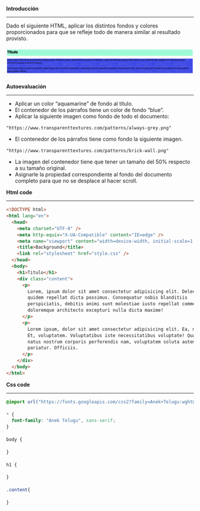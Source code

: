 **Introducción**

---

Dado el siguiente HTML, aplicar los distintos fondos y colores proporcionados para que se refleje todo de manera similar al resultado provisto.

![Alt text](<Captura de Pantalla 2022-09-12 a las 11.33.40-1.png>)

**Autoevaluación**

---

- Aplicar un color “aquamarine” de fondo al título.
- El contenedor de los párrafos tiene un color de fondo “blue”.
- Aplicar la siguiente imagen como fondo de todo el documento:

```
"https://www.transparenttextures.com/patterns/always-grey.png"
```

- El contenedor de los párrafos tiene como fondo la siguiente imagen.

```
"https://www.transparenttextures.com/patterns/brick-wall.png"
```

- La imagen del contenedor tiene que tener un tamaño del 50% respecto a su tamaño original.
- Asignarle la propiedad correspondiente al fondo del documento completo para que no se desplace al hacer scroll.

**Html code**

---

```html
<!DOCTYPE html>
<html lang="en">
  <head>
    <meta charset="UTF-8" />
    <meta http-equiv="X-UA-Compatible" content="IE=edge" />
    <meta name="viewport" content="width=device-width, initial-scale=1.0" />
    <title>Background</title>
    <link rel="stylesheet" href="style.css" />
  </head>
  <body>
    <h1>Titulo</h1>
    <div class="content">
      <p>
        Lorem, ipsum dolor sit amet consectetur adipisicing elit. Delectus
        quidem repellat dicta possimus. Consequatur nobis blanditiis
        perspiciatis, debitis animi sunt molestiae iusto repellat commodi
        doloremque architecto excepturi nulla dicta maxime!
      </p>
      <p>
        Lorem ipsum, dolor sit amet consectetur adipisicing elit. Ea, modi id!
        Et, voluptatem. Voluptatibus iste necessitatibus voluptate! Quaerat odit
        natus nostrum corporis perferendis nam, voluptatem soluta autem amet
        pariatur. Officiis.
      </p>
    </div>
  </body>
</html>
```

**Css code**

---

```css
@import url("https://fonts.googleapis.com/css2?family=Anek+Telugu:wght@300;400;700&display=swap");

* {
  font-family: "Anek Telugu", sans-serif;
}

body {

}

h1 {

}

.content{
  
}
```